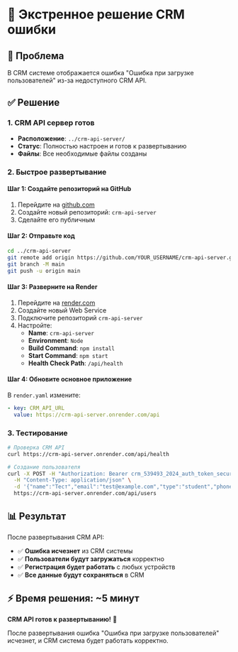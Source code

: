 # 🚨 Экстренное решение CRM ошибки

## 🐛 Проблема
В CRM системе отображается ошибка "Ошибка при загрузке пользователей" из-за недоступного CRM API.

## ✅ Решение

### 1. **CRM API сервер готов**
- **Расположение**: `../crm-api-server/`
- **Статус**: Полностью настроен и готов к развертыванию
- **Файлы**: Все необходимые файлы созданы

### 2. **Быстрое развертывание**

#### Шаг 1: Создайте репозиторий на GitHub
1. Перейдите на [github.com](https://github.com)
2. Создайте новый репозиторий: `crm-api-server`
3. Сделайте его публичным

#### Шаг 2: Отправьте код
```bash
cd ../crm-api-server
git remote add origin https://github.com/YOUR_USERNAME/crm-api-server.git
git branch -M main
git push -u origin main
```

#### Шаг 3: Разверните на Render
1. Перейдите на [render.com](https://render.com)
2. Создайте новый Web Service
3. Подключите репозиторий `crm-api-server`
4. Настройте:
   - **Name**: `crm-api-server`
   - **Environment**: `Node`
   - **Build Command**: `npm install`
   - **Start Command**: `npm start`
   - **Health Check Path**: `/api/health`

#### Шаг 4: Обновите основное приложение
В `render.yaml` измените:
```yaml
- key: CRM_API_URL
  value: https://crm-api-server.onrender.com/api
```

### 3. **Тестирование**
```bash
# Проверка CRM API
curl https://crm-api-server.onrender.com/api/health

# Создание пользователя
curl -X POST -H "Authorization: Bearer crm_539493_2024_auth_token_secure_key" \
  -H "Content-Type: application/json" \
  -d '{"name":"Тест","email":"test@example.com","type":"student","phone":"+7(999)123-45-67","joinDate":"2025-08-01"}' \
  https://crm-api-server.onrender.com/api/users
```

## 📊 Результат

После развертывания CRM API:
- ✅ **Ошибка исчезнет** из CRM системы
- ✅ **Пользователи будут загружаться** корректно
- ✅ **Регистрация будет работать** с любых устройств
- ✅ **Все данные будут сохраняться** в CRM

## ⚡ Время решения: ~5 минут

**CRM API готов к развертыванию!** 🚀

После развертывания ошибка "Ошибка при загрузке пользователей" исчезнет, и CRM система будет работать корректно. 